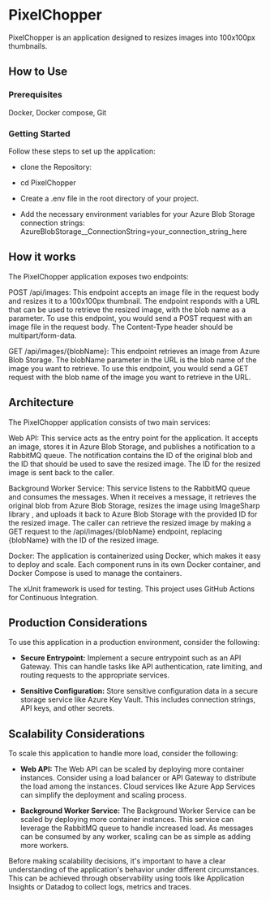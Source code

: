 # PixelChopper

PixelChopper is an application designed to resizes images into 100x100px
thumbnails.

## How to Use

### **Prerequisites**

Docker, Docker compose, Git

### Getting Started

Follow these steps to set up the application:

- clone the Repository:

- cd PixelChopper

- Create a .env file in the root directory of your project.

- Add the necessary environment variables for your Azure Blob Storage connection strings:
 AzureBlobStorage__ConnectionString=your_connection_string_here

## How it works

 The PixelChopper application exposes two endpoints:

POST /api/images: This endpoint accepts an image file in the request body and resizes it to a 100x100px thumbnail. The endpoint responds with a URL that can be used to retrieve the resized image, with the blob name as a parameter.
To use this endpoint, you would send a POST request with an image file in the request body. The Content-Type header should be multipart/form-data.

GET /api/images/{blobName}: This endpoint retrieves an image from Azure Blob Storage. The blobName parameter in the URL is the blob name of the image you want to retrieve.
To use this endpoint, you would send a GET request with the blob name of the image you want to retrieve in the URL.


## Architecture

The PixelChopper application consists of two main services:

Web API: This service acts as the entry point for the application. It accepts an image, stores it in Azure Blob Storage, and publishes a notification to a RabbitMQ queue. The notification contains the ID of the original blob and the ID that should be used to save the resized image. The ID for the resized image is sent back to the caller.

Background Worker Service: This service listens to the RabbitMQ queue and consumes the messages. When it receives a message, it retrieves the original blob from Azure Blob Storage, resizes the image using ImageSharp library , and uploads it back to Azure Blob Storage with the provided ID for the resized image.
The caller can retrieve the resized image by making a GET request to the /api/images/{blobName} endpoint, replacing {blobName} with the ID of the resized image.

Docker: The application is containerized using Docker, which makes it easy to deploy and scale. Each component runs in its own Docker container, and Docker Compose is used to manage the containers.

The xUnit framework is used for testing.
This project uses GitHub Actions for Continuous Integration.

## Production Considerations

To use this application in a production environment, consider the following:

- **Secure Entrypoint:** Implement a secure entrypoint such as an API Gateway. This can handle tasks like API authentication, rate limiting, and routing requests to the appropriate services.

- **Sensitive Configuration:** Store sensitive configuration data in a secure storage service like Azure Key Vault. This includes connection strings, API keys, and other secrets.

## Scalability Considerations

To scale this application to handle more load, consider the following:

- **Web API:** The Web API can be scaled by deploying more container instances. Consider using a load balancer or API Gateway to distribute the load among the instances. Cloud services like Azure App Services can simplify the deployment and scaling process.

- **Background Worker Service:** The Background Worker Service can be scaled by deploying more container instances. This service can leverage the RabbitMQ queue to handle increased load. As messages can be consumed by any worker, scaling can be as simple as adding more workers.


Before making scalability decisions, it's important to have a clear understanding of the application's behavior under different circumstances. This can be achieved through observability using tools like Application Insights or Datadog to collect logs, metrics and traces.
